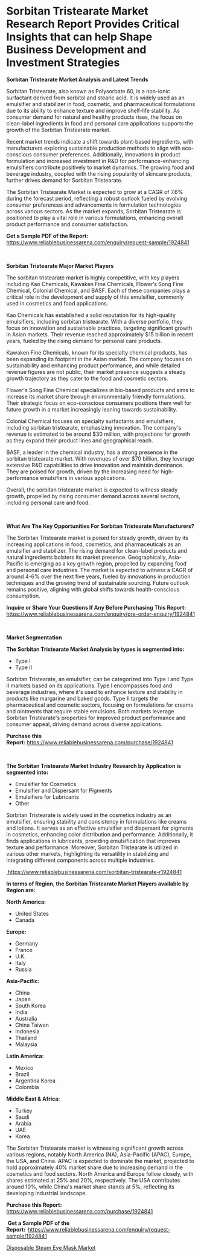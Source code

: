 <p><h1>Sorbitan Tristearate Market Research Report Provides Critical Insights that can help Shape Business Development and Investment Strategies</h1></p><p><strong>Sorbitan Tristearate Market Analysis and Latest Trends</strong></p>
<p><p>Sorbitan Tristearate, also known as Polysorbate 60, is a non-ionic surfactant derived from sorbitol and stearic acid. It is widely used as an emulsifier and stabilizer in food, cosmetic, and pharmaceutical formulations due to its ability to enhance texture and improve shelf-life stability. As consumer demand for natural and healthy products rises, the focus on clean-label ingredients in food and personal care applications supports the growth of the Sorbitan Tristearate market.</p><p>Recent market trends indicate a shift towards plant-based ingredients, with manufacturers exploring sustainable production methods to align with eco-conscious consumer preferences. Additionally, innovations in product formulation and increased investment in R&D for performance-enhancing emulsifiers contribute positively to market dynamics. The growing food and beverage industry, coupled with the rising popularity of skincare products, further drives demand for Sorbitan Tristearate. </p><p>The Sorbitan Tristearate Market is expected to grow at a CAGR of 7.6% during the forecast period, reflecting a robust outlook fueled by evolving consumer preferences and advancements in formulation technologies across various sectors. As the market expands, Sorbitan Tristearate is positioned to play a vital role in various formulations, enhancing overall product performance and consumer satisfaction.</p></p>
<p><strong>Get a Sample PDF of the Report:&nbsp;</strong> <a href="https://www.reliablebusinessarena.com/enquiry/request-sample/1924841?utm_campaign=2868&utm_medium=2&utm_source=Github&utm_content=ia&utm_term=28032025&utm_id=sorbitan-tristearate">https://www.reliablebusinessarena.com/enquiry/request-sample/1924841</a></p>
<p>&nbsp;</p>
<p><strong>Sorbitan Tristearate Major Market Players</strong></p>
<p><p>The sorbitan tristearate market is highly competitive, with key players including Kao Chemicals, Kawaken Fine Chemicals, Flower’s Song Fine Chemical, Colonial Chemical, and BASF. Each of these companies plays a critical role in the development and supply of this emulsifier, commonly used in cosmetics and food applications.</p><p>Kao Chemicals has established a solid reputation for its high-quality emulsifiers, including sorbitan tristearate. With a diverse portfolio, they focus on innovation and sustainable practices, targeting significant growth in Asian markets. Their revenue reached approximately $15 billion in recent years, fueled by the rising demand for personal care products.</p><p>Kawaken Fine Chemicals, known for its specialty chemical products, has been expanding its footprint in the Asian market. The company focuses on sustainability and enhancing product performance, and while detailed revenue figures are not public, their market presence suggests a steady growth trajectory as they cater to the food and cosmetic sectors.</p><p>Flower's Song Fine Chemical specializes in bio-based products and aims to increase its market share through environmentally friendly formulations. Their strategic focus on eco-conscious consumers positions them well for future growth in a market increasingly leaning towards sustainability.</p><p>Colonial Chemical focuses on specialty surfactants and emulsifiers, including sorbitan tristearate, emphasizing innovation. The company's revenue is estimated to be around $30 million, with projections for growth as they expand their product lines and geographical reach.</p><p>BASF, a leader in the chemical industry, has a strong presence in the sorbitan tristearate market. With revenues of over $70 billion, they leverage extensive R&D capabilities to drive innovation and maintain dominance. They are poised for growth, driven by the increasing need for high-performance emulsifiers in various applications.</p><p>Overall, the sorbitan tristearate market is expected to witness steady growth, propelled by rising consumer demand across several sectors, including personal care and food.</p></p>
<p>&nbsp;</p>
<p><strong>What Are The Key Opportunities For Sorbitan Tristearate Manufacturers?</strong></p>
<p><p>The Sorbitan Tristearate market is poised for steady growth, driven by its increasing applications in food, cosmetics, and pharmaceuticals as an emulsifier and stabilizer. The rising demand for clean-label products and natural ingredients bolsters its market presence. Geographically, Asia-Pacific is emerging as a key growth region, propelled by expanding food and personal care industries. The market is expected to witness a CAGR of around 4-6% over the next five years, fueled by innovations in production techniques and the growing trend of sustainable sourcing. Future outlook remains positive, aligning with global shifts towards health-conscious consumption.</p></p>
<p><strong>Inquire or Share Your Questions If Any Before Purchasing This Report:</strong> <a href="https://www.reliablebusinessarena.com/enquiry/pre-order-enquiry/1924841?utm_campaign=2868&utm_medium=2&utm_source=Github&utm_content=ia&utm_term=28032025&utm_id=sorbitan-tristearate">https://www.reliablebusinessarena.com/enquiry/pre-order-enquiry/1924841</a></p>
<p>&nbsp;</p>
<p><strong>Market Segmentation</strong></p>
<p><strong>The Sorbitan Tristearate Market Analysis by types is segmented into:</strong></p>
<p><ul><li>Type I</li><li>Type II</li></ul></p>
<p><p>Sorbitan Tristearate, an emulsifier, can be categorized into Type I and Type II markets based on its applications. Type I encompasses food and beverage industries, where it's used to enhance texture and stability in products like margarine and baked goods. Type II targets the pharmaceutical and cosmetic sectors, focusing on formulations for creams and ointments that require stable emulsions. Both markets leverage Sorbitan Tristearate's properties for improved product performance and consumer appeal, driving demand across diverse applications.</p></p>
<p><strong>Purchase this Report:&nbsp;</strong><a href="https://www.reliablebusinessarena.com/purchase/1924841?utm_campaign=2868&utm_medium=2&utm_source=Github&utm_content=ia&utm_term=28032025&utm_id=sorbitan-tristearate">https://www.reliablebusinessarena.com/purchase/1924841</a></p>
<p>&nbsp;</p>
<p><strong>The Sorbitan Tristearate Market Industry Research by Application is segmented into:</strong></p>
<p><ul><li>Emulsifier for Cosmetics</li><li>Emulsifier and Dispersant for Pigments</li><li>Emulsifiers for Lubricants</li><li>Other</li></ul></p>
<p><p>Sorbitan Tristearate is widely used in the cosmetics industry as an emulsifier, ensuring stability and consistency in formulations like creams and lotions. It serves as an effective emulsifier and dispersant for pigments in cosmetics, enhancing color distribution and performance. Additionally, it finds applications in lubricants, providing emulsification that improves texture and performance. Moreover, Sorbitan Tristearate is utilized in various other markets, highlighting its versatility in stabilizing and integrating different components across multiple industries.</p></p>
<p><a href="https://www.reliablebusinessarena.com/sorbitan-tristearate-r1924841?utm_campaign=2868&utm_medium=2&utm_source=Github&utm_content=ia&utm_term=28032025&utm_id=sorbitan-tristearate">&nbsp;https://www.reliablebusinessarena.com/sorbitan-tristearate-r1924841</a></p>
<p><strong>In terms of Region, the Sorbitan Tristearate Market Players available by Region are:</strong></p>
<p>
    <p> <strong> North America: </strong>
        <ul>
            <li>United States</li>
            <li>Canada</li>
        </ul>
        </p> 
    <p> <strong> Europe: </strong>
        <ul>
            <li>Germany</li>
            <li>France</li>
            <li>U.K.</li>
            <li>Italy</li>
            <li>Russia</li>
        </ul>
        </p> 
    <p> <strong> Asia-Pacific: </strong>
        <ul>
            <li>China</li>
            <li>Japan</li>
            <li>South Korea</li>
            <li>India</li>
            <li>Australia</li>
            <li>China Taiwan</li>
            <li>Indonesia</li>
            <li>Thailand</li>
            <li>Malaysia</li>
        </ul>
        </p> 
    <p> <strong> Latin America: </strong>
        <ul>
            <li>Mexico</li>
            <li>Brazil</li>
            <li>Argentina Korea</li>
            <li>Colombia</li>
        </ul>
        </p> 
    <p> <strong> Middle East & Africa: </strong>
        <ul>
            <li>Turkey</li>
            <li>Saudi</li>
            <li>Arabia</li>
            <li>UAE</li>
            <li>Korea</li>
        </ul>
    </p>
    </p>
<p><p>The Sorbitan Tristearate market is witnessing significant growth across various regions, notably North America (NA), Asia-Pacific (APAC), Europe, the USA, and China. APAC is expected to dominate the market, projected to hold approximately 40% market share due to increasing demand in the cosmetics and food sectors. North America and Europe follow closely, with shares estimated at 25% and 20%, respectively. The USA contributes around 10%, while China's market share stands at 5%, reflecting its developing industrial landscape.</p></p>
<p><strong>Purchase this Report: </strong><a href="https://www.reliablebusinessarena.com/purchase/1924841?utm_campaign=2868&utm_medium=2&utm_source=Github&utm_content=ia&utm_term=28032025&utm_id=sorbitan-tristearate">https://www.reliablebusinessarena.com/purchase/1924841</a></p>
<p>&nbsp;<strong>Get a Sample PDF of the Report:&nbsp;&nbsp;</strong><a href="https://www.reliablebusinessarena.com/enquiry/request-sample/1924841?utm_campaign=2868&utm_medium=2&utm_source=Github&utm_content=ia&utm_term=28032025&utm_id=sorbitan-tristearate">https://www.reliablebusinessarena.com/enquiry/request-sample/1924841</a></p>
<p><strong></strong></p>
<p><p><a href="https://github.com/mriwacraane/Market-Research-Report-List-1/blob/main/disposable-steam-eye-mask-market.md?utm_campaign=2868&utm_medium=2&utm_source=Github&utm_content=ia&utm_term=28032025&utm_id=sorbitan-tristearate">Disposable Steam Eye Mask Market</a></p></p>